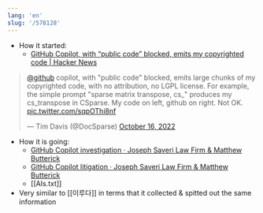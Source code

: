 ```yaml
---
lang: 'en'
slug: '/578128'
---
```


- How it started:
  - [GitHub Copilot, with “public code” blocked, emits my copyrighted code | Hacker News](https://news.ycombinator.com/item?id=33226515)

<blockquote class="twitter-tweet"><p lang="en" dir="ltr"><a href="https://twitter.com/github?ref_src=twsrc%5Etfw">@github</a> copilot, with &quot;public code&quot; blocked, emits large chunks of my copyrighted code, with no attribution, no LGPL license. For example, the simple prompt &quot;sparse matrix transpose, cs_&quot; produces my cs_transpose in CSparse. My code on left, github on right. Not OK. <a href="https://t.co/sqpOThi8nf">pic.twitter.com/sqpOThi8nf</a></p>&mdash; Tim Davis (@DocSparse) <a href="https://twitter.com/DocSparse/status/1581461734665367554?ref_src=twsrc%5Etfw">October 16, 2022</a></blockquote>

- How it is going:
  - [GitHub Copilot investigation · Joseph Saveri Law Firm & Matthew Butterick](https://githubcopilotinvestigation.com/)
  - [GitHub Copilot litigation · Joseph Saveri Law Firm & Matthew Butterick](https://githubcopilotlitigation.com/)
  - [[AIs.txt]]
- Very similar to [[이루다]] in terms that it collected & spitted out the same information

